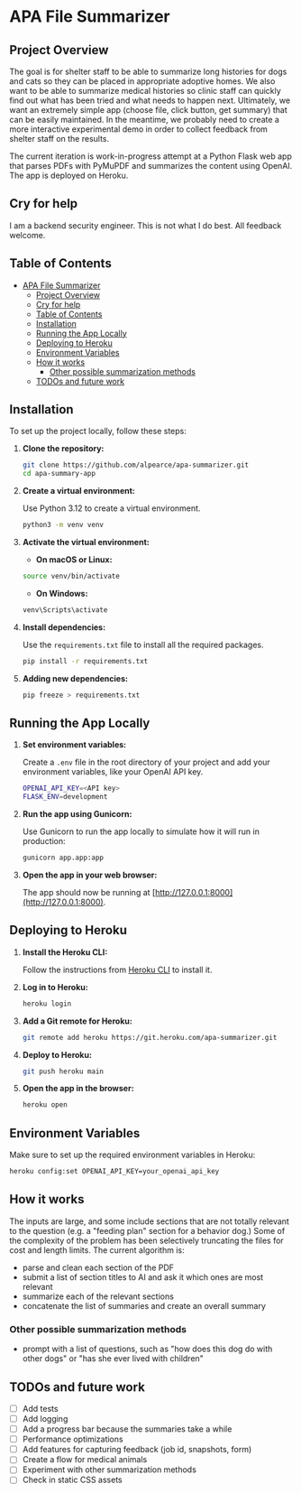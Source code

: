 # APA File Summarizer 

## Project Overview

The goal is for shelter staff to be able to summarize long histories for dogs and cats so they can be placed in appropriate adoptive homes. We also want to be able to summarize medical histories so clinic staff can quickly find out what has been tried and what needs to happen next. Ultimately, we want an extremely simple app (choose file, click button, get summary) that can be easily maintained. In the meantime, we probably need to create a more interactive experimental demo in order to collect feedback from shelter staff on the results. 

The current iteration is work-in-progress attempt at a Python Flask web app that parses PDFs with PyMuPDF and summarizes the content using OpenAI. The app is deployed on Heroku.

## Cry for help 
I am a backend security engineer. This is not what I do best. All feedback welcome.

## Table of Contents

- [APA File Summarizer](#apa-file-summarizer)
  - [Project Overview](#project-overview)
  - [Cry for help](#cry-for-help)
  - [Table of Contents](#table-of-contents)
  - [Installation](#installation)
  - [Running the App Locally](#running-the-app-locally)
  - [Deploying to Heroku](#deploying-to-heroku)
  - [Environment Variables](#environment-variables)
  - [How it works](#how-it-works)
    - [Other possible summarization methods](#other-possible-summarization-methods)
  - [TODOs and future work](#todos-and-future-work)

## Installation

To set up the project locally, follow these steps:

1. **Clone the repository:**

    ```bash
    git clone https://github.com/alpearce/apa-summarizer.git
    cd apa-summary-app
    ```

2. **Create a virtual environment:**

    Use Python 3.12 to create a virtual environment.

    ```bash
    python3 -m venv venv
    ```

3. **Activate the virtual environment:**

   - **On macOS or Linux:**

    ```bash
    source venv/bin/activate
    ```

   - **On Windows:**

    ```bash
    venv\Scripts\activate
    ```

4. **Install dependencies:**

    Use the `requirements.txt` file to install all the required packages.

    ```bash
    pip install -r requirements.txt
    ```

5. **Adding new dependencies:**

    ```bash
    pip freeze > requirements.txt
    ```

## Running the App Locally

1. **Set environment variables:**

    Create a `.env` file in the root directory of your project and add your environment variables, like your OpenAI API key.

    ```bash
    OPENAI_API_KEY=<API key>
    FLASK_ENV=development
    ```

2. **Run the app using Gunicorn:**

    Use Gunicorn to run the app locally to simulate how it will run in production:

    ```bash
    gunicorn app.app:app
    ```

3. **Open the app in your web browser:**

    The app should now be running at [http://127.0.0.1:8000](http://127.0.0.1:8000).

## Deploying to Heroku

1. **Install the Heroku CLI:**

    Follow the instructions from [Heroku CLI](https://devcenter.heroku.com/articles/heroku-cli) to install it.

2. **Log in to Heroku:**

    ```bash
    heroku login
    ```

3. **Add a Git remote for Heroku:**

    ```bash
    git remote add heroku https://git.heroku.com/apa-summarizer.git
    ```

4. **Deploy to Heroku:**

    ```bash
    git push heroku main
    ```

5. **Open the app in the browser:**

    ```bash
    heroku open
    ```

## Environment Variables

Make sure to set up the required environment variables in Heroku:

```bash
heroku config:set OPENAI_API_KEY=your_openai_api_key
```

## How it works

The inputs are large, and some include sections that are not totally relevant to the question (e.g. a "feeding plan" section for a behavior dog.) Some of the complexity of the problem has been selectively truncating the files for cost and length limits. The current algorithm is: 
- parse and clean each section of the PDF
- submit a list of section titles to AI and ask it which ones are most relevant
- summarize each of the relevant sections
- concatenate the list of summaries and create an overall summary 

### Other possible summarization methods

- prompt with a list of questions, such as "how does this dog do with other dogs" or "has she ever lived with children"

## TODOs and future work
- [ ] Add tests 
- [ ] Add logging
- [ ] Add a progress bar because the summaries take a while
- [ ] Performance optimizations 
- [ ] Add features for capturing feedback (job id, snapshots, form) 
- [ ] Create a flow for medical animals
- [ ] Experiment with other summarization methods
- [ ] Check in static CSS assets 
